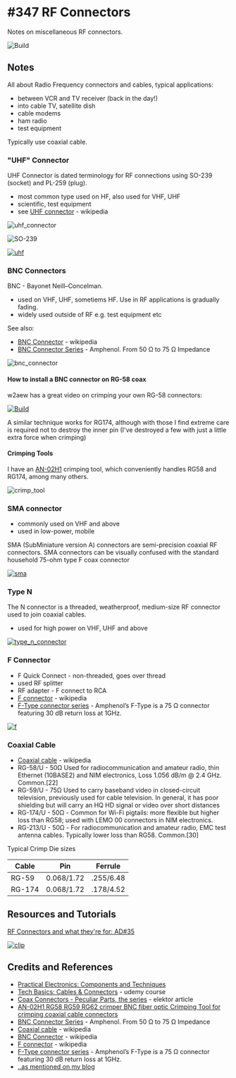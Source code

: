 # #347 RF Connectors

Notes on miscellaneous RF connectors.

![Build](./assets/RF_build.jpg?raw=true)

## Notes

All about Radio Frequency connectors and cables, typical applications:

* between VCR and TV receiver (back in the day!)
* into cable TV, satellite dish
* cable modems
* ham radio
* test equipment

Typically use coaxial cable.

### "UHF" Connector

UHF Connector is dated terminology for RF connections using SO-239 (socket) and PL-259 (plug).

* most common type used on HF, also used for VHF, UHF
* scientific, test equipment
* see [UHF connector](https://en.wikipedia.org/wiki/UHF_connector) - wikipedia

![uhf_connector](./assets/uhf_connector.jpg?raw=true)

![SO-239](./assets/SO-239.jpg?raw=true)

[![uhf](https://upload.wikimedia.org/wikipedia/commons/2/26/UHF-Connector.png)](https://en.wikipedia.org/wiki/UHF_connector#/media/File:UHF-Connector.png)

### BNC Connectors

BNC - Bayonet Neill–Concelman.

* used on VHF, UHF, sometiems HF. Use in RF applications is gradually fading.
* widely used outside of RF e.g. test equipment etc

See also:

* [BNC Connector](https://en.wikipedia.org/wiki/BNC_connector) - wikipedia
* [BNC Connector Series](https://www.amphenolrf.com/connectors/bnc.html) - Amphenol. From 50 Ω to 75 Ω Impedance

![bnc_connector](./assets/bnc_connector.jpg?raw=true)

#### How to install a BNC connector on RG-58 coax

w2aew has a great video on crimping your own RG-58 connectors:

[![Build](https://img.youtube.com/vi/ktQVwfo-s9w/0.jpg)](https://www.youtube.com/watch?v=ktQVwfo-s9w)

A similar technique works for RG174, although with those I find extreme care is required not to destroy
the inner pin (I've destroyed a few with just a little extra force when crimping)

#### Crimping Tools

I have an [AN-02H1](https://www.aliexpress.com/item/AN-02H1-RG58-RG59-RG62-crimper-BNC-fiber-optic-Crimping-Tool-for-crimping-coaxial-cable-connectors/1537820281.html)
crimping tool, which conveniently handles RG58 and RG174, among many others.

![crimp_tool](./assets/crimp_tool.jpg?raw=true)



### SMA connector

* commonly used on VHF and above
* used in low-power, mobile

SMA (SubMiniature version A) connectors are semi-precision coaxial RF connectors.
SMA connectors can be visually confused with the standard household 75-ohm type F coax connector

[![sma](https://upload.wikimedia.org/wikipedia/commons/d/d5/Male_50_ohm_SMA_connector.jpg)](https://en.wikipedia.org/wiki/SMA_connector#/media/File:Male_50_ohm_SMA_connector.jpg)

### Type N

The N connector is a threaded, weatherproof, medium-size RF connector used to join coaxial cables.

* used for high power on VHF, UHF and above

[![type_n_connector](./assets/type_n_connector.jpg?raw=true)](https://en.wikipedia.org/wiki/N_connector)

### F Connector

* F Quick Connect - non-threaded, goes over thread
* used RF splitter
* RF adapter - F connect to RCA
* [F connector](https://en.wikipedia.org/wiki/F_connector) - wikipedia
* [F-Type connector series](https://www.amphenolrf.com/connectors/f-type.html) - Amphenol’s F-Type is a 75 Ω connector featuring 30 dB return loss at 1GHz.

[![f](https://upload.wikimedia.org/wikipedia/commons/thumb/5/5b/F_Connector_Side.jpg/500px-F_Connector_Side.jpg)](https://en.wikipedia.org/wiki/F_connector#/media/File:F_Connector_Side.jpg)


### Coaxial Cable

* [Coaxial cable](https://en.wikipedia.org/wiki/Coaxial_cable) - wikipedia
* RG-58/U - 50Ω Used for radiocommunication and amateur radio, thin Ethernet (10BASE2) and NIM electronics, Loss 1.056 dB/m @ 2.4 GHz. Common.[22]
* RG-59/U - 75Ω Used to carry baseband video in closed-circuit television, previously used for cable television. In general, it has poor shielding but will carry an HQ HD signal or video over short distances
* RG-174/U - 50Ω - Common for Wi-Fi pigtails: more flexible but higher loss than RG58; used with LEMO 00 connectors in NIM electronics.
* RG-213/U - 50Ω - For radiocommunication and amateur radio, EMC test antenna cables. Typically lower loss than RG58. Common.[30]


Typical Crimp Die sizes

| Cable  | Pin        | Ferrule      |
|--------|------------|--------------|
| RG-59  | 0.068/1.72 | .255/6.48    |
| RG-174 | 0.068/1.72 | .178/4.52    |

## Resources and Tutorials

[RF Connectors and what they're for: AD#35](https://youtu.be/ol36eqfEtlw)

[![clip](https://img.youtube.com/vi/ol36eqfEtlw/0.jpg)](https://www.youtube.com/watch?v=ol36eqfEtlw)


## Credits and References

* [Practical Electronics: Components and Techniques](https://www.goodreads.com/book/show/21483234-practical-electronics)
* [Tech Basics: Cables & Connectors](https://www.udemy.com/tech101-cables-and-connectors/) - udemy course
* [Coax Connectors - Peculiar Parts, the series](https://www.elektormagazine.com/magazine/elektor-201511/28193/) - elektor article
* [AN-02H1 RG58 RG59 RG62 crimper BNC fiber optic Crimping Tool for crimping coaxial cable connectors](https://www.aliexpress.com/item/AN-02H1-RG58-RG59-RG62-crimper-BNC-fiber-optic-Crimping-Tool-for-crimping-coaxial-cable-connectors/1537820281.html)
* [BNC Connector Series](https://www.amphenolrf.com/connectors/bnc.html) - Amphenol. From 50 Ω to 75 Ω Impedance
* [Coaxial cable](https://en.wikipedia.org/wiki/Coaxial_cable) - wikipedia
* [BNC Connector](https://en.wikipedia.org/wiki/BNC_connector) - wikipedia
* [F connector](https://en.wikipedia.org/wiki/F_connector) - wikipedia
* [F-Type connector series](https://www.amphenolrf.com/connectors/f-type.html) - Amphenol’s F-Type is a 75 Ω connector featuring 30 dB return loss at 1GHz.
* [..as mentioned on my blog](https://blog.tardate.com/2017/10/leap347-rf-connectors.html)

